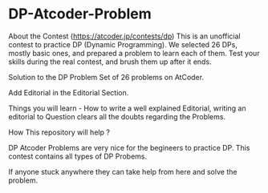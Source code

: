 # DP-Atcoder-Problem

About the Contest (https://atcoder.jp/contests/dp)
This is an unofficial contest to practice DP (Dynamic Programming). We selected 26 DPs, mostly basic ones, and prepared a problem to learn each of them. Test your skills during the real contest, and brush them up after it ends.

Solution to the DP Problem Set of 26 problems on AtCoder.

Add Editorial in the Editorial Section. 

Things you will learn - How to write a well explained Editorial, writing an editorial to Question clears all the doubts regarding the Problems.

How This repository will help ?

DP Atcoder Problems are very nice for the begineers to practice DP. This contest contains all types of DP Probems.

If anyone stuck anywhere they can take help from here and solve the problem.

